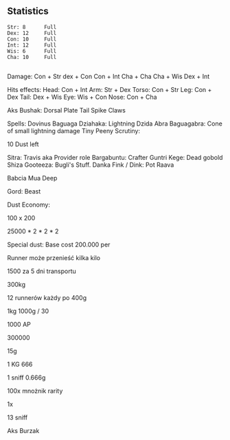 ## Statistics
    Str: 8      Full
    Dex: 12     Full
    Con: 10     Full
    Int: 12     Full
    Wis: 6      Full
    Cha: 10     Full

## 

Damage:
Con + Str
dex + Con
Con + Int
Cha + Cha
Cha + Wis
Dex + Int


Hits effects:
    Head: Con + Int
    Arm: Str + Dex
    Torso: Con + Str
    Leg: Con + Dex
    Tail: Dex + Wis
    Eye: Wis + Con
    Nose: Con + Cha


Aks Bushak:
    Dorsal Plate
    Tail Spike
    Claws



Spells:
    Dovinus Baguaga Dziahaka: Lightning Dzida
    Abra Baguagabra: Cone of small lightning damage
    Tiny Peeny Scrutiny:  




10 Dust left


Sitra: Travis aka Provider role
Bargabuntu: Crafter 
Guntri Kege: Dead gobold
Shiza Gooteeza: Bugli's Stuff.
Danka Fink / Dink: Pot Raava


Babcia
Mua Deep

Gord: Beast

Dust Economy:



100 x 200

25000 * 2 * 2 * 2

Special dust:
Base cost 200.000 per

Runner może przenieść kilka kilo

1500 za 5 dni transportu

300kg 

12 runnerów każdy po 400g

1kg 1000g / 30


1000 AP

300000

15g

1 KG 666

1 sniff 0.666g 

100x mnożnik rarity

1x 



13 sniff

Aks Burzak




